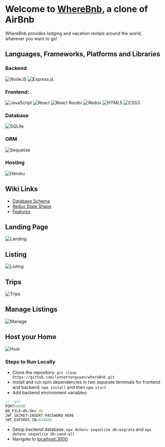 # Welcome to [WhereBnb](https://lynnette-airbnb.herokuapp.com/), a clone of AirBnb

WhereBnb provides lodging and vacation rentals around the world, wherever you want to go!

##  Languages, Frameworks, Platforms and Libraries
### Backend
![NodeJS](https://img.shields.io/badge/node.js-6DA55F?style=for-the-badge&logo=node.js&logoColor=white) ![Express.js](https://img.shields.io/badge/express.js-%23404d59.svg?style=for-the-badge&logo=express&logoColor=%2361DAFB)
### Frontend: 
![JavaScript](https://img.shields.io/badge/javascript-%23323330.svg?style=for-the-badge&logo=javascript&logoColor=%23F7DF1E) ![React](https://img.shields.io/badge/react-%2320232a.svg?style=for-the-badge&logo=react&logoColor=%2361DAFB) ![React Router](https://img.shields.io/badge/React_Router-CA4245?style=for-the-badge&logo=react-router&logoColor=white) ![Redux](https://img.shields.io/badge/redux-%23593d88.svg?style=for-the-badge&logo=redux&logoColor=white) ![HTML5](https://img.shields.io/badge/html5-%23E34F26.svg?style=for-the-badge&logo=html5&logoColor=white) ![CSS3](https://img.shields.io/badge/css3-%231572B6.svg?style=for-the-badge&logo=css3&logoColor=white)
### Database
![SQLite](https://img.shields.io/badge/sqlite-%2307405e.svg?style=for-the-badge&logo=sqlite&logoColor=white)
### ORM
![Sequelize](https://img.shields.io/badge/Sequelize-52B0E7?style=for-the-badge&logo=Sequelize&logoColor=white)
### Hosting
![Heroku](https://img.shields.io/badge/heroku-%23430098.svg?style=for-the-badge&logo=heroku&logoColor=white)

## Wiki Links
- [Database Schema](https://github.com/lynnettenguyen/airBnb_project/wiki/Database-Schema)
- [Redux State Shape](https://github.com/lynnettenguyen/airBnb_project/wiki/Redux-State-Shape)
- [Features](https://github.com/lynnettenguyen/airBnb_project/wiki/Features-List)

## Landing Page
![Landing](https://user-images.githubusercontent.com/98368183/182081886-ed25a8e4-f161-4169-ac9f-fe61832a97a0.png)

## Listing
![Listing](https://user-images.githubusercontent.com/98368183/182081895-660ac093-2907-4354-937a-ce8cf75115be.png)

## Trips
![Trips](https://user-images.githubusercontent.com/98368183/182081906-a03dce1c-2c1f-4239-8cd8-cf842fccf1b6.png)

## Manage Listings
![Manage](https://user-images.githubusercontent.com/98368183/182081953-91fc1c61-c567-4192-b115-d922d3200881.png)

## Host your Home
![Host](https://user-images.githubusercontent.com/98368183/182081916-edf00c58-defe-4653-a02e-deceb21b5faa.png)

### Steps to Run Locally
- Clone the repository: ```git clone https://github.com/lynnettenguyen/whereBnb.git```
- Install and run npm dependencies in two separate terminals for frontend and backend: ```npm install``` and then ```npm start```
- Add backend environment variables:
```js
// .env
PORT=8000
DB_FILE=db/dev.db
JWT_SECRET=INSERT-PASSWORD-HERE
JWT_EXPIRES_IN=604800
```
- Setup backend database: ```npx dotenv sequelize db:migrate``` and ```npx dotenv sequelzie db:seed:all```
- Navigate to [localhost:3000](http://localhost:3000/)
